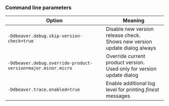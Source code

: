 
### Command line parameters

Option | Meaning
---|---
`-Ddbeaver.debug.skip-version-check=true` | Disable new version release check.<br>Shows new version update dialog always
`-Ddbeaver.debug.override-product-version=major.minor.micro` | Override current product version.<br>Used only for version update dialog
`-Ddbeaver.trace.enabled=true` | Enable additional log level for printing _finest_ messages